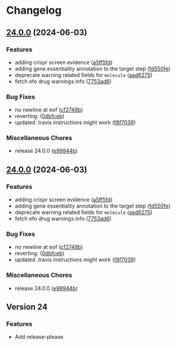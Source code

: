 # Changelog

## [24.0.0](https://github.com/javfg/platform-input-support/compare/v24.0.0...v24.0.0) (2024-06-03)


### Features

* adding crispr screen evidence  ([a5ff5fd](https://github.com/javfg/platform-input-support/commit/a5ff5fd1fc5a8e733115a6cb153ab5ffe89f921c))
* adding gene essentiality annotation to the target step ([fd550fe](https://github.com/javfg/platform-input-support/commit/fd550fede265c02a5b7f6fa8cc1bed7c812d2ac9))
* deprecate warning related fields for `molecule` ([aad6275](https://github.com/javfg/platform-input-support/commit/aad6275dc8d3ad9ddfb09a77bc960883fffbf4b3))
* fetch efo drug warnings info ([7753ad6](https://github.com/javfg/platform-input-support/commit/7753ad61b97e66bcd2a786e4d1a4f9b6f00b3907))


### Bug Fixes

* no newline at eof ([cf2749b](https://github.com/javfg/platform-input-support/commit/cf2749b086e9046685ee4afc2d68862efc5ca59b))
* reverting. ([0dbfceb](https://github.com/javfg/platform-input-support/commit/0dbfcebd966d9dc0cde8aa71da794e80590144c2))
* updated .travis instructions might work ([f8f7039](https://github.com/javfg/platform-input-support/commit/f8f7039f621f8f64549b2b095555c2e550250112))


### Miscellaneous Chores

* release 24.0.0 ([e99944b](https://github.com/javfg/platform-input-support/commit/e99944bf2d7a29ee51e853d68dac5e0fadbc3514))

## [24.0.0](https://github.com/javfg/platform-input-support/compare/1.0.0...v24.0.0) (2024-06-03)


### Features

* adding crispr screen evidence  ([a5ff5fd](https://github.com/javfg/platform-input-support/commit/a5ff5fd1fc5a8e733115a6cb153ab5ffe89f921c))
* adding gene essentiality annotation to the target step ([fd550fe](https://github.com/javfg/platform-input-support/commit/fd550fede265c02a5b7f6fa8cc1bed7c812d2ac9))
* deprecate warning related fields for `molecule` ([aad6275](https://github.com/javfg/platform-input-support/commit/aad6275dc8d3ad9ddfb09a77bc960883fffbf4b3))
* fetch efo drug warnings info ([7753ad6](https://github.com/javfg/platform-input-support/commit/7753ad61b97e66bcd2a786e4d1a4f9b6f00b3907))


### Bug Fixes

* no newline at eof ([cf2749b](https://github.com/javfg/platform-input-support/commit/cf2749b086e9046685ee4afc2d68862efc5ca59b))
* reverting. ([0dbfceb](https://github.com/javfg/platform-input-support/commit/0dbfcebd966d9dc0cde8aa71da794e80590144c2))
* updated .travis instructions might work ([f8f7039](https://github.com/javfg/platform-input-support/commit/f8f7039f621f8f64549b2b095555c2e550250112))


### Miscellaneous Chores

* release 24.0.0 ([e99944b](https://github.com/javfg/platform-input-support/commit/e99944bf2d7a29ee51e853d68dac5e0fadbc3514))

## Version 24

### Features
* Add release-please.
